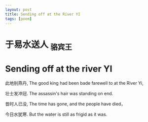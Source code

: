 ```yaml
---
layout: post
title: Sending off at the River YI
tags: [poem]
---
```


# 于易水送人 <sub>骆宾王</sub>
# Sending off at the river YI


此地别燕丹,    The good king had been bade farewell to at the River Yi,

壮士发冲冠.    The assassin's hair was standing on end. 

昔时人已没,    The time has gone, and the people have died，

今日水犹寒.    But the water is still as frigid as it was. 


